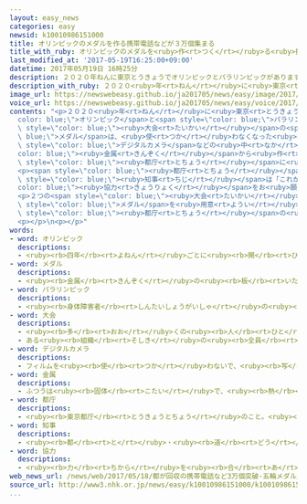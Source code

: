 ```yaml
---
layout: easy_news
categories: easy
newsid: k10010986151000
title: オリンピックのメダルを作る携帯電話などが３万個集まる
title_with_ruby: オリンピックのメダルを<ruby>作<rt>つく</rt></ruby>る<ruby>携帯電話<rt>けいたいでんわ</rt></ruby>などが３<ruby>万<rt>まん</rt></ruby><ruby>個<rt>こ</rt></ruby><ruby>集<rt>あつ</rt></ruby>まる
last_modified_at: '2017-05-19T16:25:00+09:00'
datetime: 2017年05月19日 16時25分
description: ２０２０年ねんに東京とうきょうでオリンピックとパラリンピックがあります。
description_with_ruby: ２０２０<ruby>年<rt>ねん</rt></ruby>に<ruby>東京<rt>とうきょう</rt></ruby>でオリンピックとパラリンピックがあります。
image_url: https://newswebeasy.github.io/ja201705/news/easy/image/2017/05/19/k10010986151000.jpg
voice_url: https://newswebeasy.github.io/ja201705/news/easy/voice/2017/05/19/k10010986151000.mp3
contents: "<p>２０２０<ruby>年<rt>ねん</rt></ruby>に<ruby>東京<rt>とうきょう</rt></ruby>で<span style=\"\
  color: blue;\">オリンピック</span>と<span style=\"color: blue;\">パラリンピック</span>があります。この２つの<span\
  \ style=\"color: blue;\"><ruby>大会<rt>たいかい</rt></ruby></span>の<span style=\"color:\
  \ blue;\">メダル</span>は、<ruby>使<rt>つか</rt></ruby>わなくなった<ruby>携帯電話<rt>けいたいでんわ</rt></ruby>や<span\
  \ style=\"color: blue;\">デジタルカメラ</span>などの<ruby>中<rt>なか</rt></ruby>の<span style=\"\
  color: blue;\"><ruby>金属<rt>きんぞく</rt></ruby></span>から<ruby>作<rt>つく</rt></ruby>ります。このため、<ruby>東京都<rt>とうきょうと</rt></ruby>は<ruby>今年<rt>ことし</rt></ruby>２<ruby>月<rt>がつ</rt></ruby>から<span\
  \ style=\"color: blue;\"><ruby>都庁<rt>とちょう</rt></ruby></span>に<ruby>箱<rt>はこ</rt></ruby>を<ruby>置<rt>お</rt></ruby>いて、<ruby>使<rt>つか</rt></ruby>わなくなった<ruby>携帯電話<rt>けいたいでんわ</rt></ruby>などをみんなから<ruby>集<rt>あつ</rt></ruby>めています。</p>\n\
  <p><span style=\"color: blue;\"><ruby>都庁<rt>とちょう</rt></ruby></span>に<ruby>集<rt>あつ</rt></ruby>まった<ruby>携帯電話<rt>けいたいでんわ</rt></ruby>などが５<ruby>月<rt>がつ</rt></ruby><ruby>１０日<rt>とおか</rt></ruby>に３<ruby>万<rt>まん</rt></ruby><ruby>個<rt>こ</rt></ruby>になりました。<ruby>東京都<rt>とうきょうと</rt></ruby>の<ruby>小池<rt>こいけ</rt></ruby><span\
  \ style=\"color: blue;\"><ruby>知事<rt>ちじ</rt></ruby></span>は「これからも<span style=\"\
  color: blue;\"><ruby>協力<rt>きょうりょく</rt></ruby></span>をお<ruby>願<rt>ねが</rt></ruby>いします」と<ruby>言<rt>い</rt></ruby>いました。</p>\n\
  <p>２つの<span style=\"color: blue;\"><ruby>大会<rt>たいかい</rt></ruby></span>では５０００<ruby>個<rt>こ</rt></ruby>の<span\
  \ style=\"color: blue;\">メダル</span>を<ruby>用意<rt>ようい</rt></ruby>する<ruby>予定<rt>よてい</rt></ruby>で、<ruby>携帯電話<rt>けいたいでんわ</rt></ruby>だと２０００<ruby>万<rt>まん</rt></ruby><ruby>台<rt>だい</rt></ruby>が<ruby>必要<rt>ひつよう</rt></ruby>です。<ruby>東京都<rt>とうきょうと</rt></ruby>は<ruby>携帯電話<rt>けいたいでんわ</rt></ruby>などがもっと<ruby>集<rt>あつ</rt></ruby>まるように、５<ruby>月<rt>がつ</rt></ruby>１８<ruby>日<rt>にち</rt></ruby>から<ruby>箱<rt>はこ</rt></ruby>を<ruby>置<rt>お</rt></ruby>く<ruby>場所<rt>ばしょ</rt></ruby>を<span\
  \ style=\"color: blue;\"><ruby>都庁<rt>とちょう</rt></ruby></span>の<ruby>玄関<rt>げんかん</rt></ruby>に<ruby>変<rt>か</rt></ruby>えました。<ruby>東京都<rt>とうきょうと</rt></ruby><ruby>以外<rt>いがい</rt></ruby>でも、たくさんの<ruby>市<rt>し</rt></ruby>や<ruby>区<rt>く</rt></ruby>や<ruby>町<rt>まち</rt></ruby>が<ruby>携帯電話<rt>けいたいでんわ</rt></ruby>などを<ruby>集<rt>あつ</rt></ruby>め<ruby>始<rt>はじ</rt></ruby>めています。</p>\n\
  <p></p>\n<p></p>"
words:
- word: オリンピック
  descriptions:
  - <ruby><rb>四年</rb><rt>よねん</rt></ruby>ごとに<ruby><rb>開</rb><rt>ひら</rt></ruby>かれ、<ruby><rb>世界</rb><rt>せかい</rt></ruby>じゅうの<ruby><rb>国々</rb><rt>くにぐに</rt></ruby>から<ruby><rb>選手</rb><rt>せんしゅ</rt></ruby>が<ruby><rb>参加</rb><rt>さんか</rt></ruby>する<ruby><rb>競技大会</rb><rt>きょうぎたいかい</rt></ruby>。<ruby><rb>古代</rb><rt>こだい</rt></ruby>ギリシャのオリンピアで<ruby><rb>開</rb><rt>ひら</rt></ruby>かれた<ruby><rb>古代</rb><rt>こだい</rt></ruby>オリンピックにならって、フランスのクーベルタンの<ruby><rb>力</rb><rt>ちから</rt></ruby>で、一八九六<ruby><rb>年</rb><rt>ねん</rt></ruby>にギリシャのアテネで<ruby><rb>開</rb><rt>ひら</rt></ruby>かれたのが、<ruby><rb>近代</rb><rt>きんだい</rt></ruby>オリンピックの<ruby><rb>始</rb><rt>はじ</rt></ruby>まり。<ruby><rb>五輪</rb><rt>ごりん</rt></ruby>。
- word: メダル
  descriptions:
  - <ruby><rb>金属</rb><rt>きんぞく</rt></ruby>の<ruby><rb>板</rb><rt>いた</rt></ruby>に、<ruby><rb>絵</rb><rt>え</rt></ruby>や<ruby><rb>文字</rb><rt>もじ</rt></ruby>などをうきぼりにしたもの。<ruby><rb>記念品</rb><rt>きねんひん</rt></ruby>や<ruby><rb>賞品</rb><rt>しょうひん</rt></ruby>などにする。
- word: パラリンピック
  descriptions:
  - <ruby><rb>身体障害者</rb><rt>しんたいしょうがいしゃ</rt></ruby>の<ruby><rb>国際</rb><rt>こくさい</rt></ruby>スポーツ<ruby><rb>大会</rb><rt>たいかい</rt></ruby>。<ruby><rb>四年</rb><rt>よねん</rt></ruby>に<ruby><rb>一度</rb><rt>いちど</rt></ruby>、オリンピック<ruby><rb>開催地</rb><rt>かいさいち</rt></ruby>で<ruby><rb>行</rb><rt>おこな</rt></ruby>われる。
- word: 大会
  descriptions:
  - <ruby><rb>多</rb><rt>おお</rt></ruby>くの<ruby><rb>人</rb><rt>ひと</rt></ruby>が<ruby><rb>集</rb><rt>あつ</rt></ruby>まる<ruby><rb>会</rb><rt>かい</rt></ruby>。
  - ある<ruby><rb>組織</rb><rt>そしき</rt></ruby>の<ruby><rb>全員</rb><rt>ぜんいん</rt></ruby>が<ruby><rb>集</rb><rt>あつ</rt></ruby>まる<ruby><rb>会</rb><rt>かい</rt></ruby>。
- word: デジタルカメラ
  descriptions:
  - フィルムを<ruby><rb>使</rb><rt>つか</rt></ruby>わないで、<ruby><rb>写</rb><rt>うつ</rt></ruby>したものを<ruby><rb>特別</rb><rt>とくべつ</rt></ruby>な<ruby><rb>信号</rb><rt>しんごう</rt></ruby>に<ruby><rb>変</rb><rt>か</rt></ruby>えて、<ruby><rb>記録</rb><rt>きろく</rt></ruby>できるようにしたカメラ。デジカメ。
- word: 金属
  descriptions:
  - ふつうは<ruby><rb>固体</rb><rt>こたい</rt></ruby>で、<ruby><rb>熱</rb><rt>ねつ</rt></ruby>や<ruby><rb>電気</rb><rt>でんき</rt></ruby>をよく<ruby><rb>伝</rb><rt>つた</rt></ruby>えるもの。<ruby><rb>鉄</rb><rt>てつ</rt></ruby>・<ruby><rb>銅</rb><rt>どう</rt></ruby>・<ruby><rb>金</rb><rt>きん</rt></ruby>・<ruby><rb>銀</rb><rt>ぎん</rt></ruby>・アルミニウムなど。
- word: 都庁
  descriptions:
  - <ruby><rb>東京都庁</rb><rt>とうきょうとちょう</rt></ruby>のこと。<ruby><rb>都民</rb><rt>とみん</rt></ruby>のために、いろいろな<ruby><rb>仕事</rb><rt>しごと</rt></ruby>をする<ruby><rb>役所</rb><rt>やくしょ</rt></ruby>。
- word: 知事
  descriptions:
  - <ruby><rb>都</rb><rt>と</rt></ruby>・<ruby><rb>道</rb><rt>どう</rt></ruby>・<ruby><rb>府</rb><rt>ふ</rt></ruby>・<ruby><rb>県</rb><rt>けん</rt></ruby>などの<ruby><rb>政治</rb><rt>せいじ</rt></ruby>をとる、いちばん<ruby><rb>上</rb><rt>うえ</rt></ruby>の<ruby><rb>役目</rb><rt>やくめ</rt></ruby>。また、その<ruby><rb>人</rb><rt>ひと</rt></ruby>。
- word: 協力
  descriptions:
  - <ruby><rb>力</rb><rt>ちから</rt></ruby>を<ruby><rb>合</rb><rt>あ</rt></ruby>わせて、ものごとを<ruby><rb>行</rb><rt>おこな</rt></ruby>うこと。
web_news_url: /news/web/2017/05/18/都が回収の携帯電話など3万個突破-五輪メダル用の金属に/
source_url: http://www3.nhk.or.jp/news/easy/k10010986151000/k10010986151000.html
...
```

